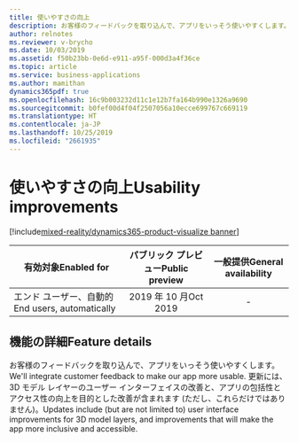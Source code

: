 ```yaml
---
title: 使いやすさの向上
description: お客様のフィードバックを取り込んで、アプリをいっそう使いやすくします。 更新には、3D モデル レイヤーのユーザー インターフェイスの改善と、アプリの包括性とアクセス性の向上を目的とした改善が含まれます (ただし、これらだけではありません)。
author: relnotes
ms.reviewer: v-brycho
ms.date: 10/03/2019
ms.assetid: f50b23bb-0e6d-e911-a95f-000d3a4f36ce
ms.topic: article
ms.service: business-applications
ms.author: mamithan
dynamics365pdf: true
ms.openlocfilehash: 16c9b003232d11c1e12b7fa164b990e1326a9690
ms.sourcegitcommit: b0fef00d4f04f2507056a10ecce699767c669119
ms.translationtype: HT
ms.contentlocale: ja-JP
ms.lasthandoff: 10/25/2019
ms.locfileid: "2661935"
---
```

# <a name="usability-improvements"></a><span data-ttu-id="3e5f2-104">使いやすさの向上</span><span class="sxs-lookup"><span data-stu-id="3e5f2-104">Usability improvements</span></span>
[!include[mixed-reality/dynamics365-product-visualize banner](../includes/mixed-reality/dynamics365-product-visualize.md)]

| <span data-ttu-id="3e5f2-105">有効対象</span><span class="sxs-lookup"><span data-stu-id="3e5f2-105">Enabled for</span></span>    |  <span data-ttu-id="3e5f2-106">パブリック プレビュー</span><span class="sxs-lookup"><span data-stu-id="3e5f2-106">Public preview</span></span> | <span data-ttu-id="3e5f2-107">一般提供</span><span class="sxs-lookup"><span data-stu-id="3e5f2-107">General availability</span></span> | 
| ---------- | :----------: |:----------: |
|<span data-ttu-id="3e5f2-108">エンド ユーザー、自動的</span><span class="sxs-lookup"><span data-stu-id="3e5f2-108">End users, automatically</span></span>|<span data-ttu-id="3e5f2-109">2019 年 10 月</span><span class="sxs-lookup"><span data-stu-id="3e5f2-109">Oct 2019</span></span>| -|






## <a name="feature-details"></a><span data-ttu-id="3e5f2-110">機能の詳細</span><span class="sxs-lookup"><span data-stu-id="3e5f2-110">Feature details</span></span>
<!--feature detail start -->
<span data-ttu-id="3e5f2-111">お客様のフィードバックを取り込んで、アプリをいっそう使いやすくします。</span><span class="sxs-lookup"><span data-stu-id="3e5f2-111">We'll integrate customer feedback to make our app more usable.</span></span> <span data-ttu-id="3e5f2-112">更新には、3D モデル レイヤーのユーザー インターフェイスの改善と、アプリの包括性とアクセス性の向上を目的とした改善が含まれます (ただし、これらだけではありません)。</span><span class="sxs-lookup"><span data-stu-id="3e5f2-112">Updates include (but are not limited to) user interface improvements for 3D model layers, and improvements that will make the app more inclusive and accessible.</span></span>
<!--feature detail end -->









